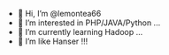 - 👋 Hi, I’m @lemontea66
- 👀 I’m interested in PHP/JAVA/Python ...
- 🌱 I’m currently learning Hadoop ...
- 💞️ I’m like Hanser !!!

<!---
lemontea66/lemontea66 is a ✨ special ✨ repository because its `README.md` (this file) appears on your GitHub profile.
You can click the Preview link to take a look at your changes.
--->
